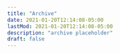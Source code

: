 ```yaml
---
title: "Archive"
date: 2021-01-20T12:14:08-05:00
lastMod: 2021-01-20T12:14:08-05:00
description: "archive placeholder"
draft: false
---
```



